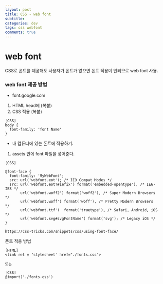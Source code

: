 ```yaml
---  
layout: post
title: CSS - web font
subtitle: 
categories: dev
tags: css webfont
comments: true  
--- 
```


# web font
CSS로 폰트를 제공해도 사용자가 폰트가 없으면 폰트 적용이 안되므로 web font 사용.

### web font 제공 방법

- font.google.com
1. HTML head에 (복붙)
2. CSS 적용 (복붙)

~~~
[CSS]
body {
  font-family: 'font Name'
}
~~~

- 내 컴퓨터에 있는 폰트에 적용하기.
1. assets 안에 font 파일을 넣어준다.

~~~
[CSS]

@font-face {
  font-family: 'MyWebFont';
  src: url('webfont.eot'); /* IE9 Compat Modes */
  src: url('webfont.eot?#iefix') format('embedded-opentype'), /* IE6-IE8 */
       url('webfont.woff2') format('woff2'), /* Super Modern Browsers */
       url('webfont.woff') format('woff'), /* Pretty Modern Browsers */
       url('webfont.ttf')  format('truetype'), /* Safari, Android, iOS */
       url('webfont.svg#svgFontName') format('svg'); /* Legacy iOS */
}

https://css-tricks.com/snippets/css/using-font-face/
~~~

폰트 적용 방법

~~~
[HTML]
<link rel = 'stylesheet' href="./fonts.css">

또는

[CSS]  
@import('./fonts.css')
~~~
